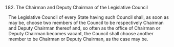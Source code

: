 182. The Chairman and Deputy Chairman of the Legislative Council

The Legislative Council of every State having such Council shall, as soon as may be, choose two members of the Council to be respectively Chairman and Deputy Chairman thereof and, so often as the office of Chairman or Deputy Chairman becomes vacant, the Council shall choose another member to be Chairman or Deputy Chairman, as the case may be.


